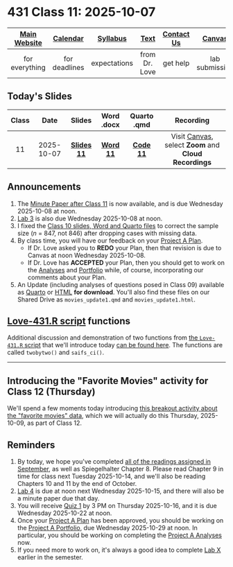 # 431 Class 11: 2025-10-07

[Main Website](https://thomaselove.github.io/431-2025/) | [Calendar](https://thomaselove.github.io/431-2025/calendar.html) | [Syllabus](https://thomaselove.github.io/431-syllabus-2025/) | [Text](https://thomaselove.github.io/431-book/) | [Contact Us](https://thomaselove.github.io/431-2025/contact.html) | [Canvas](https://canvas.case.edu) | [Data and Code](https://github.com/THOMASELOVE/431-data)
:-----------: | :--------------: | :----------: | :---------: | :-------------: | :-----------: | :------------:
for everything | for deadlines | expectations | from Dr. Love | get help | lab submission | for downloads

## Today's Slides

Class | Date | Slides | Word .docx | Quarto .qmd | Recording
:---: | :--------: | :------: | :------: | :------: | :-------------:
11 | 2025-10-07 | **[Slides 11](https://thomaselove.github.io/431-slides-2025/class11.html)** | **[Word 11](https://thomaselove.github.io/431-slides-2025/class11w.docx)** | **[Code 11](https://github.com/THOMASELOVE/431-slides-2025/blob/main/class11.qmd)** | Visit [Canvas](https://canvas.case.edu/), select **Zoom** and **Cloud Recordings**

## Announcements

1. The [Minute Paper after Class 11](https://bit.ly/431-2025-minute-11) is now available, and is due Wednesday 2025-10-08 at noon.
2. [Lab 3](https://github.com/THOMASELOVE/431-labs-2025/tree/main/lab3) is also due Wednesday 2025-10-08 at noon.
3. I fixed the [Class 10 slides, Word and Quarto files](https://github.com/THOMASELOVE/431-classes-2025/tree/main/class10#todays-slides) to correct the sample size (*n* = 847, not 846) after dropping cases with missing data.
4. By class time, you will have our feedback on your [Project A Plan](https://thomaselove.github.io/431-projectA-2025/plan.html).
    - If Dr. Love asked you to **REDO** your Plan, then that revision is due to Canvas at noon Wednesday 2025-10-08.
    - If Dr. Love has **ACCEPTED** your Plan, then you should get to work on the [Analyses](https://thomaselove.github.io/431-projectA-2025/analyses.html) and [Portfolio](https://thomaselove.github.io/431-projectA-2025/portfolio.html) while, of course, incorporating our comments about your Plan.
5. An Update (including analyses of questions posed in Class 09) available as [Quarto](https://raw.githubusercontent.com/THOMASELOVE/431-classes-2025/refs/heads/main/movies/movies_update1.qmd) or [HTML](https://github.com/THOMASELOVE/431-classes-2025/blob/main/movies/movies_update1.html) **for download**. You'll also find these files on our Shared Drive as `movies_update1.qmd` and `movies_update1.html`.

## [Love-431.R script](https://github.com/THOMASELOVE/431-data/blob/main/data/Love-431.R) functions

Additional discussion and demonstration of two functions from [the `Love-431.R` script](https://github.com/THOMASELOVE/431-data/blob/main/data/Love-431.R) that we'll introduce today [can be found here](scripts.md). The functions are called `twobytwo()` and `saifs_ci()`.

-------

## Introducing the "Favorite Movies" activity for Class 12 (Thursday)

We'll spend a few moments today introducing [this breakout activity about the "favorite movies" data](https://github.com/THOMASELOVE/431-classes-2025/blob/main/movies/class12.md), which we will actually do this Thursday, 2025-10-09, as part of Class 12.

## Reminders

1. By today, we hope you've completed [all of the readings assigned in September](https://thomaselove.github.io/431-2025/calendar.html#september), as well as Spiegelhalter Chapter 8. Please read Chapter 9 in time for class next Tuesday 2025-10-14, and we'll also be reading Chapters 10 and 11 by the end of October.
2. [Lab 4](https://github.com/THOMASELOVE/431-labs-2025/tree/main/lab4) is due at noon next Wednesday 2025-10-15, and there will also be a minute paper due that day.
3. You will receive [Quiz 1](https://github.com/THOMASELOVE/431-quizzes-2025/blob/main/README.md) by 3 PM on Thursday 2025-10-16, and it is due Wednesday 2025-10-22 at noon.
4. Once your [Project A Plan](https://thomaselove.github.io/431-projectA-2025/plan.html) has been approved, you should be working on the [Project A Portfolio](https://thomaselove.github.io/431-projectA-2025/portfolio.html), due Wednesday 2025-10-29 at noon. In particular, you should be working on completing the [Project A Analyses](https://thomaselove.github.io/431-projectA-2025/analyses.html) now.
5. If you need more to work on, it's always a good idea to complete [Lab X](https://github.com/THOMASELOVE/431-labs-2025/tree/main/labX) earlier in the semester.

